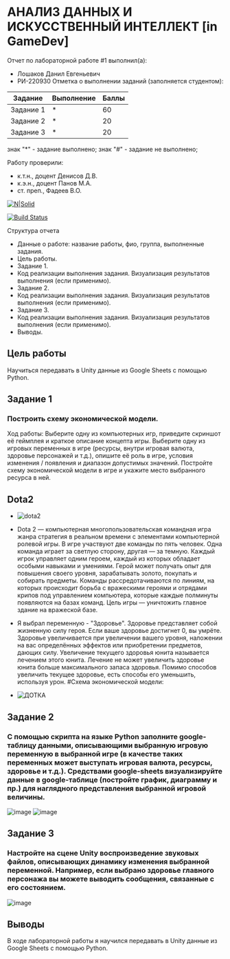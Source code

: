 # АНАЛИЗ ДАННЫХ И ИСКУССТВЕННЫЙ ИНТЕЛЛЕКТ [in GameDev]
Отчет по лабораторной работе #1 выполнил(а):
- Лошаков Данил Евгеньевич
- РИ-220930
Отметка о выполнении заданий (заполняется студентом):

| Задание | Выполнение | Баллы |
| ------ | ------ | ------ |
| Задание 1 | * | 60 |
| Задание 2 | * | 20 |
| Задание 3 | * | 20 |

знак "*" - задание выполнено; знак "#" - задание не выполнено;

Работу проверили:
- к.т.н., доцент Денисов Д.В.
- к.э.н., доцент Панов М.А.
- ст. преп., Фадеев В.О.

[![N|Solid](https://cldup.com/dTxpPi9lDf.thumb.png)](https://nodesource.com/products/nsolid)

[![Build Status](https://travis-ci.org/joemccann/dillinger.svg?branch=master)](https://travis-ci.org/joemccann/dillinger)

Структура отчета

- Данные о работе: название работы, фио, группа, выполненные задания.
- Цель работы.
- Задание 1.
- Код реализации выполнения задания. Визуализация результатов выполнения (если применимо).
- Задание 2.
- Код реализации выполнения задания. Визуализация результатов выполнения (если применимо).
- Задание 3.
- Код реализации выполнения задания. Визуализация результатов выполнения (если применимо).
- Выводы.

## Цель работы
Научиться передавать в Unity данные из Google Sheets с помощью Python.

## Задание 1
### Построить схему экономической модели.
Ход работы:
Выберите одну из компьютерных игр, приведите скриншот её геймплея и краткое описание концепта игры. Выберите одну из игровых переменных в игре (ресурсы, внутри игровая валюта, здоровье персонажей и т.д.), опишите её роль в игре, условия изменения / появления и диапазон допустимых значений. Постройте схему экономической модели в игре и укажите место выбранного ресурса в ней.
## Dota2
- ![dota2](https://github.com/smakkkkk/DA-in-GameDev-lab2/assets/129764703/683faa47-c85b-4a4d-8b2c-0691c390e345)

- Dota 2 — компьютерная многопользовательская командная игра жанра стратегия в реальном времени с элементами компьютерной ролевой игры.
В игре участвуют две команды по пять человек. Одна команда играет за светлую сторону, другая — за темную. Каждый игрок управляет одним героем, каждый из которых обладает особыми навыками и умениями. Герой может получать опыт для повышения своего уровня, зарабатывать золото, покупать и собирать предметы. Команды рассредотачиваются по линиям, на которых происходит борьба с вражескими героями и отрядами крипов под управлением компьютера, которые каждые полминуты появляются на базах команд. Цель игры — уничтожить главное здание на вражеской базе.

- Я выбрал переменную - "Здоровье". Здоровье представляет собой жизненную силу героя. Если ваше здоровье достигнет 0, вы умрёте. Здоровье увеличивается при увеличении вашего уровня, наложении на вас определённых эффектов или приобретении предметов, дающих силу. Увеличение текущего здоровья юнита называется лечением этого юнита. Лечение не может увеличить здоровье юнита больше максимального запаса здоровья. Помимо способов увеличить текущее здоровье, есть способы его уменьшить, используя урон. 
#Схема экономической модели:
- ![ДОТКА](https://github.com/smakkkkk/DA-in-GameDev-lab2/assets/129764703/6e39c34c-9f71-4af1-bb58-295f25e89e31)

## Задание 2
### С помощью скрипта на языке Python заполните google-таблицу данными, описывающими выбранную игровую переменную в выбранной игре (в качестве таких переменных может выступать игровая валюта, ресурсы, здоровье и т.д.). Средствами google-sheets визуализируйте данные в google-таблице (постройте график, диаграмму и пр.) для наглядного представления выбранной игровой величины.
![image](https://github.com/smakkkkk/DA-in-GameDev-lab2/assets/129764703/dbaa85c0-b82f-4ed9-83bc-104ce5130075)
![image](https://github.com/smakkkkk/DA-in-GameDev-lab2/assets/129764703/6ce676d5-077f-409a-8797-3b81edbe99db)

## Задание 3
### Настройте на сцене Unity воспроизведение звуковых файлов, описывающих динамику изменения выбранной переменной. Например, если выбрано здоровье главного персонажа вы можете выводить сообщения, связанные с его состоянием.
![image](https://github.com/smakkkkk/DA-in-GameDev-lab2/assets/129764703/0da2db69-69e8-4cbc-a3d3-8911cad46e9b)



## Выводы

В ходе лабораторной работы я научился передавать в Unity данные из Google Sheets с помощью Python.
